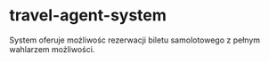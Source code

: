 # travel-agent-system
System oferuje możliwośc rezerwacji biletu samolotowego z pełnym wahlarzem możliwości.

